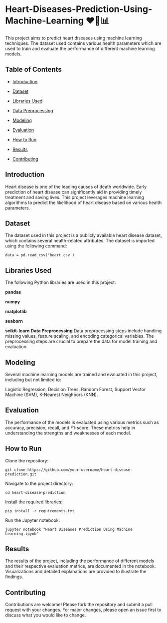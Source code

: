 # Heart-Diseases-Prediction-Using-Machine-Learning ❤️🧠📊
This project aims to predict heart diseases using machine learning techniques. The dataset used contains various health parameters which are used to train and evaluate the performance of different machine learning models.

## Table of Contents
- [Introduction](#introduction)

- [Dataset](#Dataset)

- [Libraries Used](#Libraries-Used)

- [Data Preprocessing](#Data-Preprocessing)

- [Modeling](#Modeling)

- [Evaluation](#Evaluation)

- [How to Run](#How-to-Run)

- [Results](#Results)

- [Contributing](#Contributing)

## Introduction
Heart disease is one of the leading causes of death worldwide. Early prediction of heart disease can significantly aid in providing timely treatment and saving lives. This project leverages machine learning algorithms to predict the likelihood of heart disease based on various health parameters.

## Dataset
The dataset used in this project is a publicly available heart disease dataset, which contains several health-related attributes. The dataset is imported using the following command:
```
data = pd.read_csv('heart.csv')
```
## Libraries Used
The following Python libraries are used in this project:

**pandas**

**numpy**

**matplotlib**

**seaborn**

**scikit-learn**
**Data Preprocessing**
Data preprocessing steps include handling missing values, feature scaling, and encoding categorical variables. The preprocessing steps are crucial to prepare the data for model training and evaluation.

## Modeling
Several machine learning models are trained and evaluated in this project, including but not limited to:

Logistic Regression, Decision Trees, Random Forest, Support Vector Machine (SVM), K-Nearest Neighbors (KNN).
## Evaluation
The performance of the models is evaluated using various metrics such as accuracy, precision, recall, and F1-score. These metrics help in understanding the strengths and weaknesses of each model.

## How to Run
Clone the repository:
```
git clone https://github.com/your-username/heart-disease-prediction.git
```
Navigate to the project directory:
```
cd heart-disease-prediction
```
Install the required libraries:
```
pip install -r requirements.txt
```
Run the Jupyter notebook:
```
jupyter notebook "Heart Diseases Prediction Using Machine Learning.ipynb"
```
## Results
The results of the project, including the performance of different models and their respective evaluation metrics, are documented in the notebook. Visualizations and detailed explanations are provided to illustrate the findings.

## Contributing
Contributions are welcome! Please fork the repository and submit a pull request with your changes. For major changes, please open an issue first to discuss what you would like to change.
